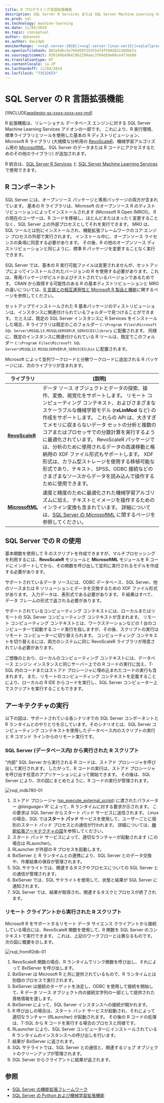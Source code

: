 ```yaml
---
title: R プログラミング言語拡張機能
description: SQL Server R Services または SQL Server Machine Learning Services での R コードの実行と組み込み R ライブラリについて学習します。
ms.prod: sql
ms.technology: machine-learning
ms.date: 11/04/2019
ms.topic: conceptual
author: dphansen
ms.author: davidph
monikerRange: '>=sql-server-2016||>=sql-server-linux-ver15||=sqlallproducts-allversions'
ms.openlocfilehash: 802e5d6c5e769d59f255554f4f598d832160bbfa
ms.sourcegitcommit: 830149bdd6419b2299aec3f60d59e80ce4f3eb80
ms.translationtype: HT
ms.contentlocale: ja-JP
ms.lasthandoff: 11/04/2019
ms.locfileid: "73532653"
---
```

# <a name="r-language-extension-in-sql-server"></a>SQL Server の R 言語拡張機能
[!INCLUDE[appliesto-ss-xxxx-xxxx-xxx-md](../../includes/appliesto-ss-xxxx-xxxx-xxx-md.md)]

R 拡張機能は、リレーショナル データベース エンジンに対する SQL Server Machine Learning Services アドオンの一部です。 これにより、R 実行環境、標準ライブラリとツールを使用した基本の R ディストリビューション、Microsoft R ライブラリ (大規模な分析用の [RevoScaleR](../r/ref-r-revoscaler.md)、機械学習アルゴリズム用の [MicrosoftML](../r/ref-r-microsoftml.md)、SQL Server のデータまたは R コードにアクセスするためのその他のライブラリ) が追加されます。

R 統合は、[SQL Server R Services](../r/sql-server-r-services.md) と [SQL Server Machine Learning Services](../what-is-sql-server-machine-learning.md) で使用できます。

## <a name="r-components"></a>R コンポーネント

SQL Server には、オープンソース パッケージと専用パッケージの両方が含まれています。 基本の R ライブラリは、Microsoft のオープンソース R のディストリビューションによってインストールされます (Microsoft R Open (MRO))。 R の現在のユーザーは、R コードを移植し、ほとんどまたはまったく変更することなく、SQL Server 上の外部プロセスとしてそれを実行できます。 MRO は、SQL ツールとは別にインストールされ、機能拡張フレームワークのコア エンジン プロセスの外部で実行されます。 インストール中に、オープンソース ライセンスの条項に同意する必要があります。 その後、R の他のオープンソース ディストリビューションと同じように、標準 R パッケージを変更することなく実行できます。 

SQL Server では、基本の R 実行可能ファイルは変更されませんが、セットアップによってインストールされたバージョンの R を使用する必要があります。これは、専用パッケージがビルドおよびテストされているバージョンであるためです。 CRAN から取得する可能性のある R の基本ディストリビューションと MRO の違いについては、[R 言語との相互運用性と Microsoft R 製品と機能](https://docs.microsoft.com/r-server/what-is-r-server-interoperability)に関するページを参照してください。

セットアップでインストールされた R 基本パッケージのディストリビューションは、インスタンスに関連付けられているフォルダーで見つけることができます。 たとえば、既定の SQL Server インスタンスに R Services をインストールした場合、R ライブラリは既定のこのフォルダー `C:\Program Files\Microsoft SQL Server\MSSQL13.MSSQLSERVER\R_SERVICES\library` に配置されます。 同様に、既定のインスタンスに関連付けられている R ツールは、既定でこのフォルダー `C:\Program Files\Microsoft SQL Server\MSSQL13.MSSQLSERVER\R_SERVICES\bin` に配置されます。

Microsoft によって並列ワークロードと分散ワークロードに追加される R パッケージには、次のライブラリが含まれます。

| ライブラリ | [説明] |
|---------|-------------|
| [**RevoScaleR**](https://docs.microsoft.com/machine-learning-server/r-reference/revoscaler/revoscaler) | データ ソース オブジェクトとデータの探索、操作、変換、視覚化をサポートします。 リモート コンピューティング コンテキスト、およびさまざまなスケーラブルな機械学習モデル (**rxLinMod** など) の作成をサポートします。 これらの API は、大きすぎてメモリに収まらないデータ セットの分析と複数のコアまたはプロセッサでの分散計算を実行するように最適化されています。 RevoScaleR パッケージでは、分析のために使用されるデータの高速移動と格納用の XDF ファイル形式もサポートします。 XDF 形式は、カラム型ストレージを使用する移植可能な形式であり、テキスト、SPSS、ODBC 接続などのさまざまなソースからデータを読み込んで操作するために使用できます。 |
| [**MicrosoftML**](https://docs.microsoft.com/r-server/r/concept-what-is-the-microsoftml-package) | 速度と精度のために最適化された機械学習アルゴリズムに加え、テキストとイメージを操作するためのインライン変換も含まれています。 詳細については、[SQL Server の MicrosoftML](../r/ref-r-microsoftml.md) に関するページを参照してください。 | 

## <a name="using-r-in-sql-server"></a>SQL Server での R の使用

基本関数を使用して R のスクリプトを作成できますが、マルチプロセッシングを利用するには、**RevoScaleR** モジュールと **MicrosoftML** モジュールを R コードにインポートしてから、その関数を呼び出して並列に実行されるモデルを作成する必要があります。 
 
サポートされているデータ ソースには、ODBC データベース、SQL Server、他のソースまたは R ソリューションとデータを交換するための XDF ファイル形式があります。 入力データは、表形式である必要があります。 R 結果はすべて、データ フレームの形式で返される必要があります。

サポートされているコンピューティング コンテキストには、ローカルまたはリモートの SQL Server コンピューティング コンテキストが含まれます。 リモート コンピューティング コンテキストとは、ワークステーションなどの 1 台のコンピューターで起動するコード実行を指しますが、その後、スクリプトの実行はリモート コンピューターに切り替えられます。 コンピューティング コンテキストを切り替えるには、両方のシステムに同じ RevoScaleR ライブラリが用意されている必要があります。

ご想像のとおり、ローカルのコンピューティング コンテキストには、データベース エンジン インスタンスと同じサーバー上での R コードの実行に加え、T-SQL 内のコードまたはストアド プロシージャに埋め込まれたコードの実行も含まれます。 また、リモートのコンピューティング コンテキストを定義することにより、ローカルの R IDE からコードを実行し、SQL Server コンピューター上でスクリプトを実行することもできます。

## <a name="execution-architecture"></a>アーキテクチャの実行

以下の図は、サポートされている各シナリオでの SQL Server コンポーネントと R ランタイムとのやりとりを示しています。そのシナリオとは、SQL Server コンピューティング コンテキストを使用したデータベース内のスクリプトの実行と R コマンド ラインからのリモート実行です。

### <a name="r-scripts-executed-from-sql-server-in-database"></a>SQL Server (データベース内) から実行された R スクリプト

"内部" SQL Server から実行される R コードは、ストアド プロシージャを呼び出して実行されます。 したがって、R コードの実行は、ストアド プロシージャを呼び出す任意のアプリケーションによって開始できます。  その後は、SQL Server により、次の図にまとめたように、R コードの実行が管理されます。

![rsql_indb780-01](../r/media/script_in-db-r.png)

1. ストアド プロシージャ ([sp_execute_external_script](../../relational-databases/system-stored-procedures/sp-execute-external-script-transact-sql.md)) に渡されたパラメーター _@language='R'_ によって、R ランタイムに対する要求が示されます。 この要求は SQL Server からスタート パッド サービスに送信されます。
Linux の場合、SQL では**スタート パッド** サービスを使用して、ユーザーごとに個別のスタート パッド プロセスとの通信が行われます。 詳細については、[機能拡張アーキテクチャの図](extensibility-framework.md#architecture-diagram)を参照してください。
2. スタート パッド サービスによって、適切なランチャーが起動されます (この場合は RLauncher)。
3. RLauncher が外部の R プロセスを起動します。
4. BxlServer と R ランタイムとの連携により、SQL Server とのデータ交換や、作業結果の保存が管理されます。
5. SQL サテライトでは、関連するタスクやプロセスについての SQL Server との通信が管理されます。
6. BxlServer では、SQL サテライトを使用して、状態と結果が SQL Server に通知されます。
7. SQL Server では、結果が取得され、関連するタスクとプロセスが終了されます。

### <a name="r-scripts-executed-from-a-remote-client"></a>リモート クライアントから実行された R スクリプト

Microsoft R をサポートするリモート データ サイエンス クライアントから接続している場合には、RevoScaleR 関数を使用して、R 関数を SQL Server のコンテキストで実行できます。 これは、上記のワークフローとは異なるものです。次の図に概要を示します。

![rsql_fromR2db-01](../r/media/remote-sqlcc-from-r2.png)

1. RevoScaleR 関数の場合、R ランタイムでリンク関数を呼び出し、それによって BxlServer を呼び出します。
2. BxlServer は Microsoft R と共に提供されているもので、R ランタイムとは別個のプロセスで実行されます。
3. BxlServer は接続のターゲットを決定し、ODBC を使用して接続を開始して、R データ ソース オブジェクト内の接続文字列の一部として提供された資格情報を渡します。
4. BxlServer によって、SQL Server インスタンスへの接続が開かれます。
5. R 呼び出しの場合は、スタート パッド サービスが起動され、それによって適切なランチャー (RLauncher) が起動されます。 その後の R コードの処理は、T-SQL から R コードを実行する場合のプロセスと同様です。
6. RLauncher により、SQL Server コンピューターにインストールされている R ランタイムのインスタンスへの呼び出しを行います。
7. 結果が BxlServer に返されます。
8. SQL サテライトでは、SQL Server との通信と、関連するジョブ オブジェクトのクリーンアップが管理されます。
9. SQL Server からクライアントに結果が返されます。

## <a name="see-also"></a>参照

+ [SQL Server の機能拡張フレームワーク](extensibility-framework.md)
+ [SQL Server の Python および機械学習拡張機能](extension-python.md)
